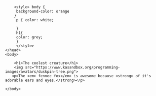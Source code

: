 <!DOCTYPE html>
<html>
    <head>
        <meta charset="utf-8">
        <title>Challenge: Colorful creature</title>
        
        
        <style> body {
         background-color: orange
        }
         p { color: white;
             
         }
         h1{
         color: grey;    
         }
         </style>
    </head> 
    <body>
        
        <h1>The coolest creature</h1>
        <img src="https://www.kasandbox.org/programming-images/avatars/duskpin-tree.png">
       <p>The <em> fennec fox</em> is awesome because <strong> of it's adorable ears and eyes.</strong></p>
        
    </body>
</html>
